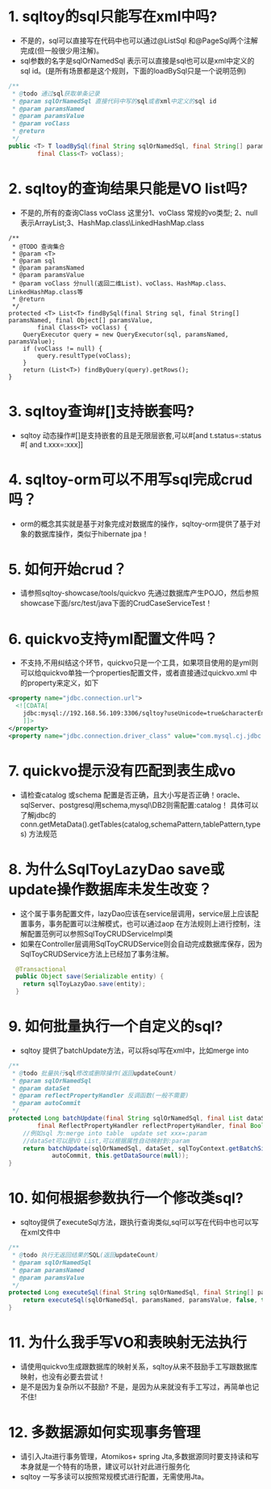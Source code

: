 # 1. sqltoy的sql只能写在xml中吗?
* 不是的，sql可以直接写在代码中也可以通过@ListSql 和@PageSql两个注解完成(但一般很少用注解)。
* sql参数的名字是sqlOrNamedSql 表示可以直接是sql也可以是xml中定义的sql id。(是所有场景都是这个规则，下面的loadBySql只是一个说明范例)
```java
/**
 * @todo 通过sql获取单条记录
 * @param sqlOrNamedSql 直接代码中写的sql或者xml中定义的sql id
 * @param paramsNamed
 * @param paramsValue
 * @param voClass
 * @return
 */
public <T> T loadBySql(final String sqlOrNamedSql, final String[] paramsNamed, final Object[] paramsValue,
		final Class<T> voClass);
```
# 2. sqltoy的查询结果只能是VO list吗?
* 不是的,所有的查询Class<T> voClass 这里分1、voClass 常规的vo类型; 2、null 表示ArrayList;3、HashMap.class\LinkedHashMap.class
```
/**
 * @TODO 查询集合
 * @param <T>
 * @param sql
 * @param paramsNamed
 * @param paramsValue
 * @param voClass 分null(返回二维List)、voClass、HashMap.class、LinkedHashMap.class等
 * @return
 */
protected <T> List<T> findBySql(final String sql, final String[] paramsNamed, final Object[] paramsValue,
		final Class<T> voClass) {
	QueryExecutor query = new QueryExecutor(sql, paramsNamed, paramsValue);
	if (voClass != null) {
		query.resultType(voClass);
	}
	return (List<T>) findByQuery(query).getRows();
}
```
	
# 3. sqltoy查询#[]支持嵌套吗?
* sqltoy 动态操作#[]是支持嵌套的且是无限层嵌套,可以#[and t.status=:status  #[ and t.xxx=:xxx]]

# 4. sqltoy-orm可以不用写sql完成crud吗？
* orm的概念其实就是基于对象完成对数据库的操作，sqltoy-orm提供了基于对象的数据库操作，类似于hibernate jpa！

# 5. 如何开始crud？
* 请参照sqltoy-showcase/tools/quickvo 先通过数据库产生POJO，然后参照showcase下面/src/test/java下面的CrudCaseServiceTest！

# 6. quickvo支持yml配置文件吗？
* 不支持,不用纠结这个环节，quickvo只是一个工具，如果项目使用的是yml则可以给quickvo单独一个properties配置文件，或者直接通过quickvo.xml 中的property来定义，如下
```xml
<property name="jdbc.connection.url">
  <![CDATA[
	jdbc:mysql://192.168.56.109:3306/sqltoy?useUnicode=true&characterEncoding=utf-8&serverTimezone=GMT%2B8&useSSL=false
	]]>
</property>
<property name="jdbc.connection.driver_class" value="com.mysql.cj.jdbc.Driver"/>
```
# 7. quickvo提示没有匹配到表生成vo
* 请检查catalog 或schema 配置是否正确，且大小写是否正确！oracle、sqlServer、postgresql用schema,mysql\DB2则需配置:catalog！
具体可以了解jdbc的conn.getMetaData().getTables(catalog,schemaPattern,tablePattern,types) 方法规范

# 8. 为什么SqlToyLazyDao save或update操作数据库未发生改变？
* 这个属于事务配置文件，lazyDao应该在service层调用，service层上应该配置事务，事务配置可以注解模式，也可以通过aop 在方法规则上进行控制，注解配置范例可以参照SqlToyCRUDServiceImpl类
* 如果在Controller层调用SqlToyCRUDService则会自动完成数据库保存，因为SqlToyCRUDService方法上已经加了事务注解。
```java
  @Transactional
  public Object save(Serializable entity) {
	return sqlToyLazyDao.save(entity);
  }
```
# 9. 如何批量执行一个自定义的sql?
* sqltoy 提供了batchUpdate方法，可以将sql写在xml中，比如merge into 
```java
/**
 * @todo 批量执行sql修改或删除操作(返回updateCount)
 * @param sqlOrNamedSql
 * @param dataSet
 * @param reflectPropertyHandler 反调函数(一般不需要)
 * @param autoCommit
 */
protected Long batchUpdate(final String sqlOrNamedSql, final List dataSet,
		final ReflectPropertyHandler reflectPropertyHandler, final Boolean autoCommit) {
	//例如sql 为:merge into table  update set xxx=:param
	//dataSet可以是VO List,可以根据属性自动映射到:param
	return batchUpdate(sqlOrNamedSql, dataSet, sqlToyContext.getBatchSize(), reflectPropertyHandler, null,
			autoCommit, this.getDataSource(null));
}

```

# 10. 如何根据参数执行一个修改类sql?
* sqltoy提供了executeSql方法，跟执行查询类似,sql可以写在代码中也可以写在xml文件中
```java
/**
 * @todo 执行无返回结果的SQL(返回updateCount)
 * @param sqlOrNamedSql
 * @param paramsNamed
 * @param paramsValue
 */
protected Long executeSql(final String sqlOrNamedSql, final String[] paramsNamed, final Object[] paramsValue) {
	return executeSql(sqlOrNamedSql, paramsNamed, paramsValue, false, this.getDataSource(null));
}
```

# 11. 为什么我手写VO和表映射无法执行
* 请使用quickvo生成跟数据库的映射关系，sqltoy从来不鼓励手工写跟数据库映射，也没有必要去尝试！
* 是不是因为复杂所以不鼓励? 不是，是因为从来就没有手工写过，再简单也记不住!

# 12. 多数据源如何实现事务管理
* 请引入Jta进行事务管理，Atomikos+ spring Jta,多数据源同时要支持读和写本身就是一个特有的场景，建议可以针对此进行服务化
* sqltoy 一写多读可以按照常规模式进行配置，无需使用Jta。
